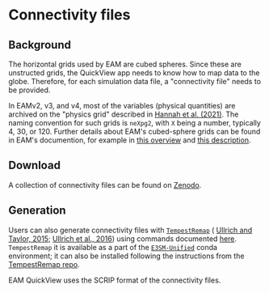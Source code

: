 # Connectivity files


## Background

The horizontal grids used by EAM are cubed spheres. Since these are unstructed
grids, the QuickView app needs to know how to map data to the globe. Therefore,
for each simulation data file, a "connectivity file" needs to be provided.

In EAMv2, v3, and v4, most of the variables (physical quantities) are archived
on the "physics grid" described in
[Hannah et al. (2021)](https://doi.org/10.1029/2020MS002419).
The naming convention for such grids is `neXpg2`, with `X` being a number,
typically 4, 30, or 120. Further details about EAM's cubed-sphere grids
can be found in EAM's documention, for example in
[this overview](https://e3sm.atlassian.net/wiki/spaces/DOC/pages/34113147/SE+Atmosphere+Grid+Overview+EAM+CAM)
and [this description](https://e3sm.atlassian.net/wiki/spaces/DOC/pages/872579110/Running+E3SM+on+New+Atmosphere+Grids).

## Download

A collection of connectivity files can be found on [Zenodo](https://doi.org/10.5281/zenodo.16908567).

## Generation

Users can also generate connectivity files with 
[`TempestRemap`](https://github.com/ClimateGlobalChange/tempestremap) (
[Ullrich and Taylor, 2015](https://doi.org/10.1175/MWR-D-14-00343.1);
[Ullrich et al., 2016](https://doi.org/10.1175/MWR-D-15-0301.1)) 
using commands documented [here](https://e3sm.atlassian.net/wiki/spaces/DOC/pages/872579110/Running+E3SM+on+New+Atmosphere+Grids#2A.-Generate-control-volume-mesh-files-for-E3SM-v2-%22pg2%22-grids).
`TempestRemap` it is available as a part of the
[`E3SM-Unified`](https://github.com/E3SM-Project/e3sm-unified) conda environment;
it can also be installed following the instructions from the
[TempestRemap repo](https://github.com/ClimateGlobalChange/tempestremap).

EAM QuickView uses the SCRIP format of the connectivity files.

